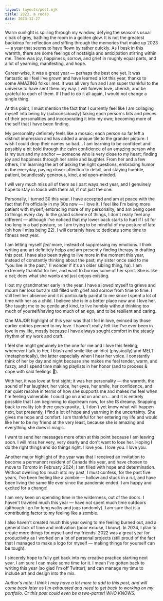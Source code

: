```yaml
---
layout: layouts/post.njk
title: 2023, a recap
date: 2023-12-27
---
```

Warm sunlight is spilling through my window, defying the season's usual cloak of grey, bathing the room in a golden glow. It is not the greatest backdrop for reflection and sifting through the memories that make up 2023 — a year that seems to have flown by rather quickly. As I bask in this warmth, there are some feelings of nostalgia and anticipation stirring within me. There was joy, happiness, sorrow, and grief in roughly equal parts, and a lot of yearning, manifesting, and hope.

Career-wise, it was a great year — perhaps the best one yet. It was fantastic as I feel I've grown and have learned a lot this year, thanks to some AMAZING folks I met. It was all very fun and I am super thankful to the universe to have sent them my way. I will forever love, cherish, and be grateful to each of them. If I had to do it all again, I would not change a single thing.

At this point, I must mention the fact that I currently feel like I am collaging myself into being by (subconsciously) taking each person's bits and pieces of their personalities and incorporating it into my own; becoming more of the self that I have been finding. 

My personality definitely feels like a mosaic; each person so far left a distinct impression and has added a unique tile to the grander picture. I wish I could drop their names so bad... I am learning to be confident and possibly a bit bold through the calm confidence of an amazing person who is my sun and my anchor — someone who is very close to my heart; finding joy and happiness through her smile and laughter. From her and a few others, I'm learning the art of asking the right questions, embracing humor in the everyday, paying closer attention to detail, and staying humble, patient, boundlessly generous, kind, and open-minded.

I will very much miss all of them as I part ways next year, and I genuinely hope to stay in touch with them all, if not just the one.

Personally, I turned 30 this year. I have accepted and am at peace with the fact that I'm officially in my 30s now — I love it. I feel like I'm being more patient with myself, embracing more of my personality, and am being open to things every day. In the grand scheme of things, I don't really feel any different — although I've noticed that my lower back starts to hurt if I sit for too long in a bad posture, so I am trying to be mindful of my posture of late (oh how I miss being 22). I will certainly have to dedicate some time to fitness next year. 

I am letting myself _feel_ more, instead of suppressing my emotions. I think writing and art definitely helps and am presently finding therapy in drafting this post. I have also been trying to live more in the moment this year, instead of constantly thinking about the past; my sister once said to me "you live in the past," (I wonder if it's an older sibling thing, ha). I am extremely thankful for her, and want to borrow some of her spirit. She is like a cat; does what she wants and just enjoys existing.

I lost my grandmother early in the year. I have allowed myself to grieve and mourn her loss but am still filled with grief and sorrow from time to time. I still feel her absence and it is particularly painful to me since I spent a lot of time with her as a child. I believe she is in a better place now and I love her. She taught me to be gentle and kind, to live humbly without thinking too much of yourself/having too much of an ego, and to be resilient and caring.

One MAJOR highlight of this year was that I fell in love, evinced by those earlier entries penned to my love. I haven't really felt like I've ever been in love in my life, mostly because I have always sought comfort in the steady rhythm of my work and craft.

I feel she might genuinely be the one for me and I love this feeling; whenever I talk to her, I blush and smile like an idiot (physically) and MELT (metaphorically), the latter especially when I hear her voice. I constantly think of her by day and night because she makes me feel tender, warm, and fuzzy, and I spend time making playlists in her honor (and to process & cope with said feelings 🫠). 
 
With her, it was love at first sight; it was her personality — the warmth, the sound of her laughter, her voice, her eyes, her smile, her confidence, and her quiet resolve in terms of how she supports me and makes me feel when I'm feeling vulnerable. I could go on and on and on... and it is entirely possible that I am beginning to daydream now, for she IS dreamy. Snapping back to reality (oh there goes gravity...), I don't yet know what will happen next, but presently, I find a lot of hope and yearning in the uncertainty. She gives me hope and comfort. I am thankful for her entering my life and would like her to be my friend at the very least, because she is amazing and everything she does is magic.

I want to send her messages more often at this point because I am leaving soon. I will miss her very, very dearly and don't want to lose her. Hoping I do the right things and do things right. I love you. I love you. I love you.

Another major highlight of the year was that I received an invitation to become a permanent resident of Canada this year, and have chosen to move to Toronto in February 2024; I am filled with hope and determination. Without dwelling too much into my past, I must confess, for the past five years, I've been feeling like a zombie — hollow and stuck in a rut, and have been living the same life ever since the pandemic ended. I am happy and excited for a change!

I am very keen on spending time in the wilderness, out of the doors. I haven't traveled much this year — have not spent much time outdoors (although I go for long walks and jogs randomly). I am sure that is a contributing factor to my feeling like a zombie.

I also haven't created much this year owing to me feeling burned out, and a general lack of time and motivation (poor excuse, I know). In 2024, I plan to create more things for myself and my friends. 2022 was a great year for productivity as I worked on a lot of personal projects (still proud of the fact that I managed to make a logo for myself — making things for yourself can be tough). 

I sincerely hope to fully get back into my creative practice starting next year. I am sure I can make some time for it. I mean I've gotten back to writing this year (so glad I'm off Twitter), and can manage my time to include art and design into the mix.

_Author's note: I think I may have a lot more to add to this post, and will come back later as I'm exhausted and need to get back to working on my portfolio. Or this post could even be a two-parter! WHO KNOWS._